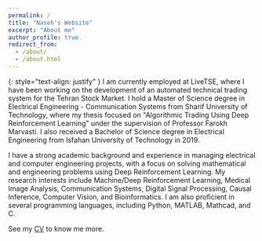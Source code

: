 ```yaml
---
permalink: /
title: "Naseh's Website"
excerpt: "About me"
author_profile: true
redirect_from: 
  - /about/
  - /about.html
---
```

{: style="text-align: justify" }
I am currently employed at LiveTSE, where I have been working on the development of an automated technical trading system for the Tehran Stock Market. I hold a Master of Science degree in Electrical Engineering - Communication Systems from Sharif University of Technology, where my thesis focused on "Algorithmic Trading Using Deep Reinforcement Learning" under the supervision of Professor Farokh Marvasti. I also received a Bachelor of Science degree in Electrical Engineering from Isfahan University of Technology in 2019.

I have a strong academic background and experience in managing electrical and computer engineering projects, with a focus on solving mathematical and engineering problems using Deep Reinforcement Learning. My research interests include Machine/Deep Reinforcement Learning, Medical Image Analysis, Communication Systems, Digital Signal Processing, Causal Inference, Computer Vision, and Bioinformatics. I am also proficient in several programming languages, including Python, MATLAB, Mathcad, and C.

See my [CV](/cv/) to know me more.
